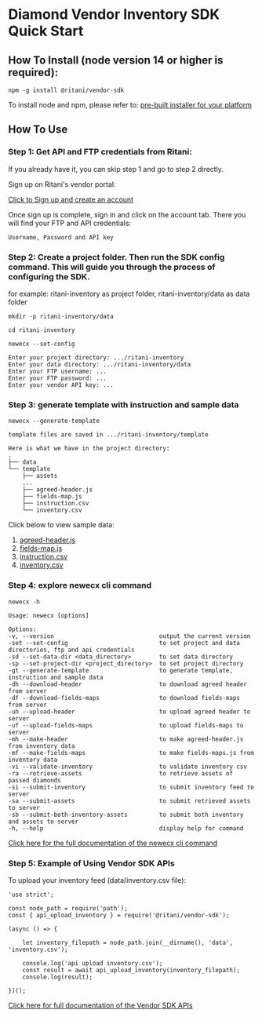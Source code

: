 # Diamond Vendor Inventory SDK Quick Start

## How To Install (node version 14 or higher is required):

    npm -g install @ritani/vendor-sdk

To install node and npm, please refer to: <a href="https://nodejs.org/en/download/">pre-built installer for your platform</a>

## How To Use

### Step 1: Get API and FTP credentials from Ritani:

If you already have it, you can skip step 1 and go to step 2 directly.

Sign up on Ritani's vendor portal:

<a href="https://vendor-portal.ritani.com/vendor/signup">Click to Sign up and create an account</a>

Once sign up is complete, sign in and click on the account tab. There you will find your FTP and API credentials:

    Username, Password and API key

### Step 2: Create a project folder. Then run the SDK config command. This will guide you through the process of configuring the SDK.

for example: ritani-inventory as project folder, ritani-inventory/data as data folder

    mkdir -p ritani-inventory/data

    cd ritani-inventory

    newecx --set-config

    Enter your project directory: .../ritani-inventory
    Enter your data directory: .../ritani-inventory/data
    Enter your FTP username: ...
    Enter your FTP password: ...
    Enter your vendor API key: ...

### Step 3: generate template with instruction and sample data

    newecx --generate-template

    template files are saved in .../ritani-inventory/template

    Here is what we have in the project directory:
    .
    ├── data
    └── template
        ├── assets
        ...
        ├── agreed-header.js
        ├── fields-map.js
        ├── instruction.csv
        └── inventory.csv

Click below to view sample data:

1. <a href="/doc/agreed-header.js">agreed-header.js</a>
2. <a href="/doc/fields-map.js">fields-map.js</a>
3. <a href="/doc/instruction.csv">instruction.csv</a>
4. <a href="/doc/inventory.csv">inventory.csv</a>

### Step 4: explore newecx cli command

    newecx -h

    Usage: newecx [options]

    Options:
    -v, --version                              output the current version
    -set --set-config                          to set project and data directories, ftp and api credentials
    -sd --set-data-dir <data_directory>        to set data directory
    -sp --set-project-dir <project_directory>  to set project directory
    -gt --generate-template                    to generate template, instruction and sample data
    -dh --download-header                      to download agreed header from server
    -df --download-fields-maps                 to download fields-maps from server
    -uh --upload-header                        to upload agreed header to server
    -uf --upload-fields-maps                   to upload fields-maps to server
    -mh --make-header                          to make agreed-header.js from inventory data
    -mf --make-fields-maps                     to make fields-maps.js from inventory data
    -vi --validate-inventory                   to validate inventory csv
    -ra --retrieve-assets                      to retrieve assets of passed diamonds
    -si --submit-inventory                     to submit inventory feed to server
    -sa --submit-assets                        to submit retrieved assets to server
    -sb --submit-both-inventory-assets         to submit both inventory and assets to server
    -h, --help                                 display help for command

<a href="/doc/use-newecx-cli.md">Click here for the full documentation of the newecx cli command</a>

### Step 5: Example of Using Vendor SDK APIs

To upload your inventory feed (data/inventory.csv file):

    'use strict';

    const node_path = require('path');
    const { api_upload_inventory } = require('@ritani/vendor-sdk');

    (async () => {

        let inventory_filepath = node_path.join(__dirname(), 'data', 'inventory.csv');

        console.log('api upload inventory.csv');
        const result = await api_upload_inventory(inventory_filepath);
        console.log(result);

    })();

<a href="/doc/vender-sdk-apis.md">Click here for full documentation of the Vendor SDK APIs</a>
